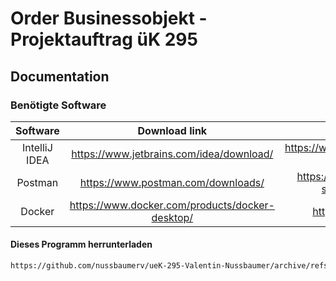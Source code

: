 # Order Businessobjekt - Projektauftrag üK 295 
## Documentation
### Benötigte Software

| Software   |Download link |Installation Guide|
|:----------:|:-------------:|:------:|
| IntelliJ IDEA |https://www.jetbrains.com/idea/download/|https://www.jetbrains.com/help/idea/installation-guide.html|
| Postman |https://www.postman.com/downloads/|https://learning.postman.com/docs/getting-started/installation-and-updates/|
| Docker |https://www.docker.com/products/docker-desktop/|https://docs.docker.com/get-started/|

#### Dieses Programm herrunterladen
```bash
https://github.com/nussbaumerv/ueK-295-Valentin-Nussbaumer/archive/refs/heads/main.zip
```
